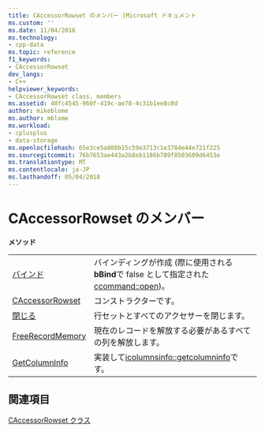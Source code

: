 ```yaml
---
title: CAccessorRowset のメンバー |Microsoft ドキュメント
ms.custom: ''
ms.date: 11/04/2016
ms.technology:
- cpp-data
ms.topic: reference
f1_keywords:
- CAccessorRowset
dev_langs:
- C++
helpviewer_keywords:
- CAccessorRowset class, members
ms.assetid: 40fc4545-960f-419c-ae78-4c31b1ee8c8d
author: mikeblome
ms.author: mblome
ms.workload:
- cplusplus
- data-storage
ms.openlocfilehash: 65e3ce5a808b15c59e3713c1e3784e44e721f225
ms.sourcegitcommit: 76b7653ae443a2b8eb1186b789f8503609d6453e
ms.translationtype: MT
ms.contentlocale: ja-JP
ms.lasthandoff: 05/04/2018
---
```

# <a name="caccessorrowset-members"></a>CAccessorRowset のメンバー
**メソッド**  
  
|||  
|-|-|  
|[バインド](../../data/oledb/caccessorrowset-bind.md)|バインディングが作成 (際に使用される**bBind**で false として指定された[ccommand::open](../../data/oledb/ccommand-open.md))。|  
|[CAccessorRowset](../../data/oledb/caccessorrowset-caccessorrowset.md)|コンストラクターです。|  
|[閉じる](../../data/oledb/caccessorrowset-close.md)|行セットとすべてのアクセサーを閉じます。|  
|[FreeRecordMemory](../../data/oledb/caccessorrowset-freerecordmemory.md)|現在のレコードを解放する必要があるすべての列を解放します。|  
|[GetColumnInfo](../../data/oledb/caccessorrowset-getcolumninfo.md)|実装して[icolumnsinfo::getcolumninfo](https://msdn.microsoft.com/en-us/library/ms722704.aspx)です。|  
  
## <a name="see-also"></a>関連項目  
 [CAccessorRowset クラス](../../data/oledb/caccessorrowset-class.md)